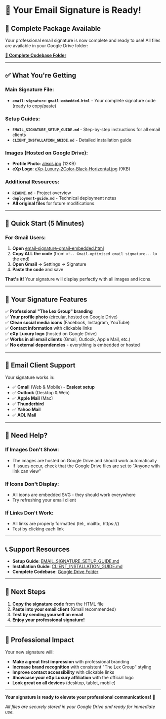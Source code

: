 # 🎉 **Your Email Signature is Ready!**

## 📁 **Complete Package Available**

Your professional email signature is now complete and ready to use! All files are available in your Google Drive folder:

**[📂 Complete Codebase Folder](https://drive.google.com/drive/folders/1J0tiRHrTIruVTaWBirxzHCnr17EWhxIl?usp=sharing)**

---

## ✅ **What You're Getting**

### **Main Signature File:**
- **`email-signature-gmail-embedded.html`** - Your complete signature code (ready to copy/paste)

### **Setup Guides:**
- **`EMAIL_SIGNATURE_SETUP_GUIDE.md`** - Step-by-step instructions for all email clients
- **`CLIENT_INSTALLATION_GUIDE.md`** - Detailed installation guide

### **Images (Hosted on Google Drive):**
- **Profile Photo**: [alexis.jpg](https://drive.google.com/file/d/11xoLym_sWYNyNvu77N_n8PUKu1ti25mF/view?usp=sharing) (12KB)
- **eXp Logo**: [eXp-Luxury-2Color-Black-Horizontal.jpg](https://drive.google.com/file/d/1NGPWFWEqMdvobUqaLt3ty_CxhbVKnoLm/view?usp=sharing) (9KB)

### **Additional Resources:**
- **`README.md`** - Project overview
- **`deployment-guide.md`** - Technical deployment notes
- **All original files** for future modifications

---

## 🚀 **Quick Start (5 Minutes)**

### **For Gmail Users:**

1. **Open** [email-signature-gmail-embedded.html](https://drive.google.com/file/d/1J0tiRHrTIruVTaWBirxzHCnr17EWhxIl?usp=sharing)
2. **Copy ALL the code** (from `<!-- Gmail-optimized email signature...` to the end)
3. **Open Gmail** → Settings → Signature
4. **Paste the code** and save

**That's it!** Your signature will display perfectly with all images and icons.

---

## 🎨 **Your Signature Features**

✅ **Professional "The Lex Group" branding**  
✅ **Your profile photo** (circular, hosted on Google Drive)  
✅ **Clean social media icons** (Facebook, Instagram, YouTube)  
✅ **Contact information** with clickable links  
✅ **eXp Luxury logo** (hosted on Google Drive)  
✅ **Works in all email clients** (Gmail, Outlook, Apple Mail, etc.)  
✅ **No external dependencies** - everything is embedded or hosted  

---

## 📧 **Email Client Support**

Your signature works in:
- ✅ **Gmail** (Web & Mobile) - **Easiest setup**
- ✅ **Outlook** (Desktop & Web)
- ✅ **Apple Mail** (Mac)
- ✅ **Thunderbird**
- ✅ **Yahoo Mail**
- ✅ **AOL Mail**

---

## 🔧 **Need Help?**

### **If Images Don't Show:**
- The images are hosted on Google Drive and should work automatically
- If issues occur, check that the Google Drive files are set to "Anyone with link can view"

### **If Icons Don't Display:**
- All icons are embedded SVG - they should work everywhere
- Try refreshing your email client

### **If Links Don't Work:**
- All links are properly formatted (tel:, mailto:, https://)
- Test by clicking each link

---

## 📞 **Support Resources**

- **Setup Guide**: [EMAIL_SIGNATURE_SETUP_GUIDE.md](https://drive.google.com/file/d/1J0tiRHrTIruVTaWBirxzHCnr17EWhxIl?usp=sharing)
- **Installation Guide**: [CLIENT_INSTALLATION_GUIDE.md](https://drive.google.com/file/d/1J0tiRHrTIruVTaWBirxzHCnr17EWhxIl?usp=sharing)
- **Complete Codebase**: [Google Drive Folder](https://drive.google.com/drive/folders/1J0tiRHrTIruVTaWBirxzHCnr17EWhxIl?usp=sharing)

---

## 🎯 **Next Steps**

1. **Copy the signature code** from the HTML file
2. **Paste into your email client** (Gmail recommended)
3. **Test by sending yourself an email**
4. **Enjoy your professional signature!**

---

## 💼 **Professional Impact**

Your new signature will:
- **Make a great first impression** with professional branding
- **Increase brand recognition** with consistent "The Lex Group" styling
- **Improve contact accessibility** with clickable links
- **Showcase your eXp Luxury affiliation** with the official logo
- **Look great on all devices** (desktop, tablet, mobile)

---

**Your signature is ready to elevate your professional communications!** 🚀

*All files are securely stored in your Google Drive and ready for immediate use.* 